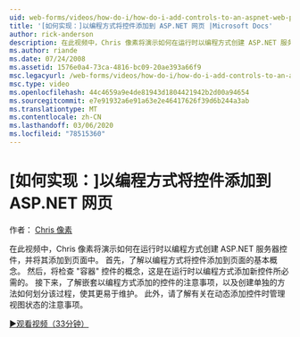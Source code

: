 ```yaml
---
uid: web-forms/videos/how-do-i/how-do-i-add-controls-to-an-aspnet-web-page-programmatically
title: '[如何实现：]以编程方式将控件添加到 ASP.NET 网页 |Microsoft Docs'
author: rick-anderson
description: 在此视频中，Chris 像素将演示如何在运行时以编程方式创建 ASP.NET 服务器控件，并将其添加到页面中。 首先，了解基本概念 。
ms.author: riande
ms.date: 07/24/2008
ms.assetid: 1576e0a4-73ca-4816-bc09-20ae393a66f9
msc.legacyurl: /web-forms/videos/how-do-i/how-do-i-add-controls-to-an-aspnet-web-page-programmatically
msc.type: video
ms.openlocfilehash: 44c4659a9e4de81943d1804421942b2d00a94654
ms.sourcegitcommit: e7e91932a6e91a63e2e46417626f39d6b244a3ab
ms.translationtype: MT
ms.contentlocale: zh-CN
ms.lasthandoff: 03/06/2020
ms.locfileid: "78515360"
---
```

# <a name="how-do-i-add-controls-to-an-aspnet-web-page-programmatically"></a>[如何实现：]以编程方式将控件添加到 ASP.NET 网页

作者： [Chris 像素](https://twitter.com/chrispels)

在此视频中，Chris 像素将演示如何在运行时以编程方式创建 ASP.NET 服务器控件，并将其添加到页面中。 首先，了解以编程方式将控件添加到页面的基本概念。 然后，将检查 "容器" 控件的概念，这是在运行时以编程方式添加新控件所必需的。 接下来，了解嵌套以编程方式添加的控件的注意事项，以及创建单独的方法如何划分该过程，使其更易于维护。 此外，请了解有关在动态添加控件时管理视图状态的注意事项。

[&#9654;观看视频（33分钟）](https://channel9.msdn.com/Blogs/ASP-NET-Site-Videos/how-do-i-add-controls-to-an-aspnet-web-page-programmatically)
